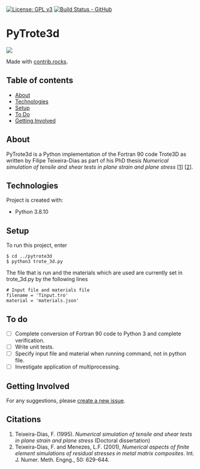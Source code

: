 [![License: GPL v3](https://img.shields.io/badge/License-GPLv3-blue.svg)](https://www.gnu.org/licenses/gpl-3.0) 
[![Build Status - GitHub](https://github.com/younjames/trote3d/workflows/pytesting/badge.svg)](https://github.com/younjames/trote3d/actions/workflows/python-app.yml)

# PyTrote3d

<a href="https://github.com/younjames/trote3d/graphs/contributors">
  <img src="https://contrib.rocks/image?repo=younjames/trote3d" />
</a>

Made with [contrib.rocks](https://contrib.rocks).

## Table of contents
* [About](#about)
* [Technologies](#technologies)
* [Setup](#setup)
* [To Do](#to_do)
* [Getting Involved](#getting_involved)


## About
PyTrote3d is a Python implementation of the Fortran 90 code Trote3D as written by Filipe Teixeira-Dias as part of his PhD thesis *Numerical simulation of tensile and shear tests in plane strain and plane stress* [[1][1]] [[2][2]].  
	
## Technologies
Project is created with:
* Python 3.8.10
	
## Setup
To run this project, enter

```
$ cd ../pytrote3d
$ python3 trote_3d.py
```

The file that is run and the materials which are used are currently set in trote_3d.py by the following lines

```
# Input file and materials file
filename = 'Tinput.tro'
material = 'materials.json'
```
## To do
- [ ] Complete conversion of Fortran 90 code to Python 3 and complete verification.
- [ ] Write unit tests.
- [ ] Specify input file and material when running command, not in python file.
- [ ] Investigate application of multiprocessing.

## Getting Involved
For any suggestions, please [create a new issue](https://github.com/younjames/trote3d/issues).

## Citations
1. Teixeira-Dias, F. (1995). *Numerical simulation of tensile and shear tests in plane strain and plane stress* (Doctoral dissertation)
2. Teixeira-Dias, F. and Menezes, L.F. (2001), *Numerical aspects of finite element simulations of residual stresses in metal matrix composites*. Int. J. Numer. Meth. Engng., 50: 629-644.


[1]: https://www.researchgate.net/publication/237021517_Numerical_simulation_of_tensile_and_shear_tests_in_plane_strain_and_plane_stress
[2]: https://doi.org/10.1002/1097-0207(20010130)50:3<629::AID-NME41>3.0.CO;2-7



